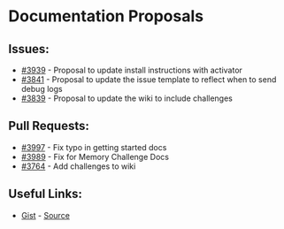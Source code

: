 [gist]:https://gist.github.com/anonhostpi/97d4bb3e9535c92b8173fae704b76264#file-_topics-0001-docs-md
[source]:https://github.com/anonhostpi/AUTOGPT.TRACKERS/blob/main/TOPICS/0001.DOCS/DOCS.md
# Documentation Proposals
## Issues:
- [#3939][3939] - Proposal to update install instructions with activator
- [#3841][3841] - Proposal to update the issue template to reflect when to send debug logs
- [#3839][3839] - Proposal to update the wiki to include challenges

## Pull Requests:
- [#3997][3997] - Fix typo in getting started docs
- [#3989][3989] - Fix for Memory Challenge Docs
- [#3764][3764] - Add challenges to wiki

## Useful Links:
- [Gist][gist] - [Source][source]

[3764]:https://github.com/Significant-Gravitas/Auto-GPT/pull/3764
[3839]:https://github.com/Significant-Gravitas/Auto-GPT/issues/3839
[3841]:https://github.com/Significant-Gravitas/Auto-GPT/issues/3841
[3939]:https://github.com/Significant-Gravitas/Auto-GPT/issues/3939
[3989]:https://github.com/Significant-Gravitas/Auto-GPT/pull/3989
[3997]:https://github.com/Significant-Gravitas/Auto-GPT/pull/3997
